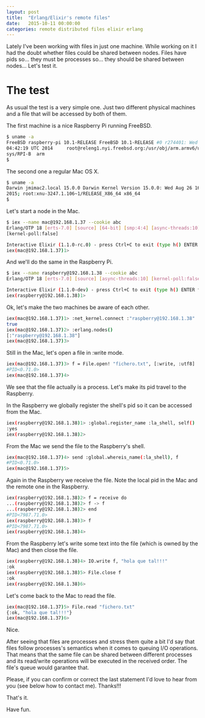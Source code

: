 ```yaml
---
layout: post
title:  "Erlang/Elixir's remote files"
date:   2015-10-11 00:00:00
categories: remote distributed files elixir erlang
---
```


Lately I've been working with files in just one machine. While working
on it I had the doubt whether files could be shared between
nodes. Files have pids so... they must be processes so... they should
be shared between nodes... Let's test it.

# The test

As usual the test is a very simple one. Just two different physical
machines and a file that will be accessed by both of them.

The first machine is a nice Raspberry Pi running FreeBSD.

```bash
$ uname -a
FreeBSD raspberry-pi 10.1-RELEASE FreeBSD 10.1-RELEASE #0 r274401: Wed Nov 12
04:42:19 UTC 2014     root@releng1.nyi.freebsd.org:/usr/obj/arm.armv6/usr/src/
sys/RPI-B  arm
$

```

The second one a regular Mac OS X.

```bash
$ uname -a
Darwin jmimac2.local 15.0.0 Darwin Kernel Version 15.0.0: Wed Aug 26 16:57:32 PDT
2015; root:xnu-3247.1.106~1/RELEASE_X86_64 x86_64
$
```

Let's start a node in the Mac.

```bash
$ iex --name mac@192.168.1.37 --cookie abc
Erlang/OTP 18 [erts-7.0] [source] [64-bit] [smp:4:4] [async-threads:10] [hipe]
[kernel-poll:false]

Interactive Elixir (1.1.0-rc.0) - press Ctrl+C to exit (type h() ENTER for help)
iex(mac@192.168.1.37)1>
```

And we'll do the same in the Raspberry Pi.

```bash
$ iex --name raspberry@192.168.1.38 --cookie abc
Erlang/OTP 18 [erts-7.0] [source] [async-threads:10] [kernel-poll:false]

Interactive Elixir (1.1.0-dev) - press Ctrl+C to exit (type h() ENTER for help)
iex(raspberry@192.168.1.38)1>
```

Ok, let's make the two machines be aware of each other.

```bash
iex(mac@192.168.1.37)1> :net_kernel.connect :"raspberry@192.168.1.38"
true
iex(mac@192.168.1.37)2> :erlang.nodes()
[:"raspberry@192.168.1.38"]
iex(mac@192.168.1.37)3>
```

Still in the Mac, let's open a file in :write mode.

```bash
iex(mac@192.168.1.37)3> f = File.open! "fichero.txt", [:write, :utf8]
#PID<0.71.0>
iex(mac@192.168.1.37)4>
```

We see that the file actually is a process. Let's make its pid travel
to the Raspberry.

In the Raspberry we globally register the shell's pid so it can be
accessed from the Mac.

```bash
iex(raspberry@192.168.1.38)1> :global.register_name :la_shell, self()
:yes
iex(raspberry@192.168.1.38)2>
```

From the Mac we send the file to the Raspberry's shell.

```bash
iex(mac@192.168.1.37)4> send :global.whereis_name(:la_shell), f
#PID<0.71.0>
iex(mac@192.168.1.37)5>
```

Again in the Raspberry we receive the file. Note the local pid in the
Mac and the remote one in the Raspberry.

```bash
iex(raspberry@192.168.1.38)2> f = receive do
...(raspberry@192.168.1.38)2> f -> f
...(raspberry@192.168.1.38)2> end
#PID<7987.71.0>
iex(raspberry@192.168.1.38)3> f
#PID<7987.71.0>
iex(raspberry@192.168.1.38)4>
```

From the Raspberry let's write some text into the file (which is owned by the Mac) and
then close the file.

```bash
iex(raspberry@192.168.1.38)4> IO.write f, "hola que tal!!!"
:ok
iex(raspberry@192.168.1.38)5> File.close f
:ok
iex(raspberry@192.168.1.38)6>
```

Let's come back to the Mac to read the file.

```bash
iex(mac@192.168.1.37)5> File.read "fichero.txt"
{:ok, "hola que tal!!!"}
iex(mac@192.168.1.37)6>
```

Nice.

After seeing that files are processes and stress them quite a bit I'd
say that files follow processes's semantics when it comes to queuing
I/O operations. That means that the same file can be shared between
different processes and its read/write operations will be executed in
the received order. The file's queue would garantee that.

Please, if you can confirm or correct the last statement I'd love
to hear from you (see below how to contact me). Thanks!!!

That's it.

Have fun.
